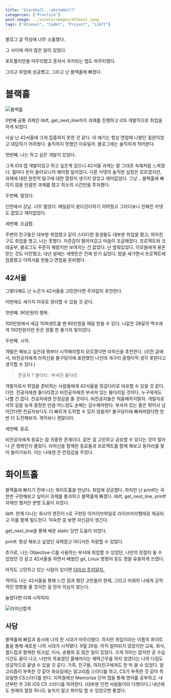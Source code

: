 ```yaml
---
title: 'blackHall...whiteHall?'
categories: ['Practice']
post-image: ../assets/images/42Seoul.jpeg
tags: ["42seoul", "Cadet", "Project", "Libft"]
---
```


블로그 글 작성에 너무 소홀했다.

그 사이에 여러 많은 일이 있었다.

포트폴리안을 마무리했고 혼자서 쿠키라는 앱도 마무리했다.

그리고 취업에 성공했고, 그리고 난 블랙홀에 빠졌다.

# 블랙홀
![블랙홀](https://user-images.githubusercontent.com/80687913/208934501-b4e08297-9058-4746-b3c2-46aee6330d27.png)

0번째 공통 과제인 libft, get_next_line까지 과제를 진행하고 iOS 개발직으로 취업을 하게 되었다.

사실 난 42서울에 크게 집중하지 못한 것 같다. 이 얘기는 항상 면접때 나왔던 질문이었고 대답하기 어려웠다. 솔직하지 못했던 이유일까. 블로그에는 솔직하게 적어본다.

첫번째. 나는 하고 싶은 개발이 있었다.

그게 iOS 앱 개발이었고 하고 싶은게 있으니 42서울 과제는 말 그대로 숙제처럼 느껴졌다. 월마다 돈이 들어오니까 해야할 일이었다. 다른 카뎃의 솔직한 심정은 모르겠지만, 과제에 대한 원천적 탐구에 대한 열정이 생기지 않았고 재미없었다. 그냥 .. 블랙홀에 빠지지 않을 만큼만 과제를 했고 최소의 시간만을 투자했다.

두번째. 멀었다.

인천에서 강남. 너무 멀었다. 매일같이 왔다갔다하기 어려웠고 그러다보니 친해진 카뎃도 없었고 재미없었다.

세번째. 조급함.

주변의 친구들은 대부분 취업했고 같이 스터디한 동생들도 대부분 취업을 했고, 여자친구도 취업을 했고, 나는 못했다. 자존감이 떨어져갔고 마음이 조급해졌다. 프로젝트와 코테공부, 블로그도 꾸준히 해왔지만 보여지는 건 없었다. 난 멈춰있었다. 이모들에게 용돈받는 것도 미안했고, 내년 설에는 새뱃돈은 진짜 받기 싫었다.
밤을 새가면서 프로젝트에 집중했고 이력서를 만들고 면접을 준비했다.

## 42서울
그렇다해도 난 누군가 42서울을 고민한다면 주저없이 추천한다.

이번에도 세가지 이유로 정리할 수 있을 것 같다.

첫번째. 90만원의 행복.

100만원에서 세금 10퍼센트를 뗀 90만원을 매달 받을 수 있다.
나같은 28살의 백수에게 100만원이란 돈은 정말 한 줄기의 빛이었다.

두번째. 시작.

개발은 해보고 싶은데 뭐부터 시작해야할지 모르겠다면 라피신을 추천한다. (이전 글에서, 비전공자에게 라피신을 불구덩이에 표현했던 나인데 개구리 올챙이적 생각 못한다고 생각할 수 있다.)
> 전공자 ? 돌다리 : 부셔진 돌다리

개발자로서 취업을 준비하는 사람들에게 42서울을 징검다리로 비유할 수 있을 것 같다. 다만. 전공자에겐 돌다리겠고 비전공자에겐 부셔져 있는 돌다리일 것이다.
누구에게도 나쁠 건 없다. 전공자에겐 안정감을 줄 것이다.
비전공자들은 억울해하지말자. 개발자로서의 길을 늦게 결정한 만큼 어느정도 손해는 감수해야한다. 부셔져 있는 돌은 뛰어서 넘어간다면 전공자보다도 더 빠르게 도착할 수 있지 않을까?
불구덩이에 빠져버렸다면 한번 더 도전해보자. 겪어보니 괜찮더라.

세번째. 동료.

비전공자에게 동료는 참 귀중한 존재이다. 같은 걸 고민하고 공유할 수 있다는 것이 얼마나 큰 행복인지 몰랐다. 라피신을 함께한 동료들과 프로젝트를 함께 해보고 동아리를 찾아 들어가보자. 이는 나에겐 큰 안정감을 주었다.

# 화이트홀
블랙홀에 빠지기 전에 나는 화이트홀을 만났다. 취업에 성공했다.
하지만 난 printf는 꼭 한번 구현해보고 싶어서 과제를 통과하고 블랙홀에 빠졌다. libft, get_next_line, printf 과제만 했지만 분명 도움이 되었다. 

libft. 현재 다니는 회사의 엔진이 c로 구현된 아카이브파일로 라이브러리형태로 제공되고 이를 함께 빌드한다. 익숙한 걸 보면 자신감이 생긴다.

get_next_line을 통해 배운 static 당연 도움이 되었다.

printf. 항상 해보고 싶었던 과제였고 어디서든 자랑할 수 있었다.

추가로, 나는 Objective-C를 사용하는 부서에 취업할 수 있었던, 나만의 장점이 될 수 있었던 것 같고 42서울을 하면서 배웠던 git, Linux 명령어 등도 정말 유용하게 쓰였다.

아직도 고민하고 있는 사람이 있다면 [더이상 주저말자.](https://42seoul.kr/seoul42/contents/view?contentsNo=16&level=2&menuNo=28)

적어도 나는 42서울을 통해 느낀 점과 했던 고민들이 현재, 그리고 미래의 나에게 긍적적인 영향을 줄 것이란 걸 믿어 의심치 않는다.

눌렀다면 이제 시작하자.

![라피신합격](https://user-images.githubusercontent.com/80687913/208935336-6625deb9-acf2-4621-8074-3184b9f8b249.png)

## 사담
블랙홀에 빠짐과 동시에 나의 한 시대가 마무리됐다. 하지만 취업이라는 이름의 화이트홀을 통해 새로운 나의 시대가 시작됐다. 9월 26일. 아직 얼마되지 않았지만 교육, 회식, 월드컵과 함께한 워크샵, 이사, 송별회 등 많은 일이 있었다. 크게 의미는 없지만 곧 수습기간도 끝이 나고, 나만의 목표였던 올해까지는 재택근무를 하지 않겠다는 나의 다짐도 성공적으로 끝낼 수 있을 것 같다. 가족, 친구들, 여자친구에게도 한 턱 쏠 수 있었다. 알고리즘이 부족한 것 같아 화요일에는 알고리즘 스터디를 하고, CS가 부족한 것 같아 목요일엔 CS스터디를 한다. 지하철에선 Memorize 단어 앱을 통해 영어를 공부하고. 내년부턴 주 2회 iOS CS 스터디를 하려한다. (대부분 인천 사람들이라 다행이다.) 내년에도 현재의 열정 하나도 놓치지 말고 화이팅 할 수 있었으면 좋겠다.
